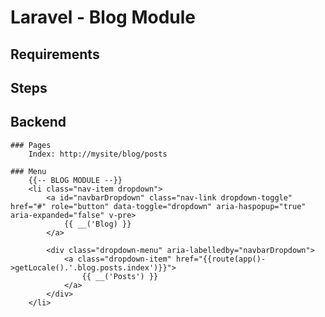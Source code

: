 # Laravel - Blog Module

## Requirements
   

## Steps


## Backend

    ### Pages
        Index: http://mysite/blog/posts

    ### Menu
        {{-- BLOG MODULE --}}
        <li class="nav-item dropdown">
            <a id="navbarDropdown" class="nav-link dropdown-toggle" href="#" role="button" data-toggle="dropdown" aria-haspopup="true" aria-expanded="false" v-pre>
                {{ __('Blog) }}
            </a>

            <div class="dropdown-menu" aria-labelledby="navbarDropdown">
                <a class="dropdown-item" href="{{route(app()->getLocale().'.blog.posts.index')}}">
                    {{ __('Posts') }}
                </a>
            </div>
        </li>


